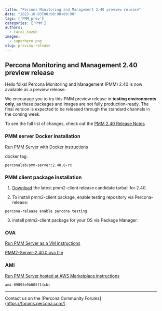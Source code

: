 ```yaml
---
title: "Percona Monitoring and Management 2.40 preview release"
date: "2023-10-03T00:00:00+00:00"
tags: ['PMM_prev']
categories: ['PMM']
authors:
  - taras_kozub
images:
  - superhero.png
slug: preview-release
---
```


## Percona Monitoring and Management 2.40 preview release

Hello folks! Percona Monitoring and Management (PMM) 2.40 is now available as a preview release.

We encourage you to try this PMM preview release in **testing environments only**, as these packages and images are not fully production-ready. The final version is expected to be released through the standard channels in the coming week.

To see the full list of changes, check out the [PMM 2.40 Release Notes](https://pmm-doc-pr-1139.onrender.com/release-notes/2.40.0.html)

### PMM server Docker installation

[Run PMM Server with Docker instructions](https://docs.percona.com/percona-monitoring-and-management/setting-up/server/docker.html)

docker tag:

`perconalab/pmm-server:2.40.0-rc`

### PMM client package installation


1. [Download](https://s3.us-east-2.amazonaws.com/pmm-build-cache/PR-BUILDS/pmm2-client/pmm2-client-latest-5830.tar.gz) the latest pmm2-client release candidate tarball for 2.40.


2. To install pmm2-client package, enable testing repository via Percona-release: 


`percona-release enable percona testing`

3. Install pmm2-client package for your OS via Package Manager.

### OVA

[Run PMM Server as a VM instructions](https://docs.percona.com/percona-moitoring-and-management/setting-up/server/virtual-appliance.html)

[PMM2-Server-2.40.0.ova file](https://percona-vm.s3.amazonaws.com/PMM2-Server-2.40.0.ova)

### AMI

[Run PMM Server hosted at AWS Marketplace instructions](https://docs.percona.com/percona-monitoring-and-management/setting-up/server/aws.html)

`ami-09895e9b605f14cbc`


---

Contact us on the [Percona Community Forums](https://forums.percona.com/].